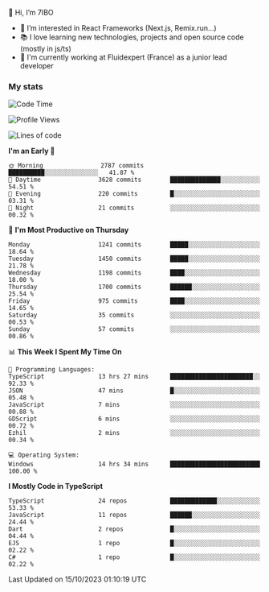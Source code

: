 👋 Hi, I’m 7IBO

- 👀 I’m interested in React Frameworks (Next.js, Remix.run...)
- 📚 I love learning new technologies, projects and open source code (mostly in js/ts)
- 💼 I'm currently working at Fluidexpert (France) as a junior lead developer

### My stats
<!--START_SECTION:waka-->
![Code Time](http://img.shields.io/badge/Code%20Time-246%20hrs%206%20mins-blue)

![Profile Views](http://img.shields.io/badge/Profile%20Views-0-blue)

![Lines of code](https://img.shields.io/badge/From%20Hello%20World%20I%27ve%20Written-7.8%20million%20lines%20of%20code-blue)

**I'm an Early 🐤** 

```text
🌞 Morning                2787 commits        ██████████░░░░░░░░░░░░░░░   41.87 % 
🌆 Daytime                3628 commits        ██████████████░░░░░░░░░░░   54.51 % 
🌃 Evening                220 commits         █░░░░░░░░░░░░░░░░░░░░░░░░   03.31 % 
🌙 Night                  21 commits          ░░░░░░░░░░░░░░░░░░░░░░░░░   00.32 % 
```
📅 **I'm Most Productive on Thursday** 

```text
Monday                   1241 commits        █████░░░░░░░░░░░░░░░░░░░░   18.64 % 
Tuesday                  1450 commits        █████░░░░░░░░░░░░░░░░░░░░   21.78 % 
Wednesday                1198 commits        ████░░░░░░░░░░░░░░░░░░░░░   18.00 % 
Thursday                 1700 commits        ██████░░░░░░░░░░░░░░░░░░░   25.54 % 
Friday                   975 commits         ████░░░░░░░░░░░░░░░░░░░░░   14.65 % 
Saturday                 35 commits          ░░░░░░░░░░░░░░░░░░░░░░░░░   00.53 % 
Sunday                   57 commits          ░░░░░░░░░░░░░░░░░░░░░░░░░   00.86 % 
```


📊 **This Week I Spent My Time On** 

```text
💬 Programming Languages: 
TypeScript               13 hrs 27 mins      ███████████████████████░░   92.33 % 
JSON                     47 mins             █░░░░░░░░░░░░░░░░░░░░░░░░   05.48 % 
JavaScript               7 mins              ░░░░░░░░░░░░░░░░░░░░░░░░░   00.88 % 
GDScript                 6 mins              ░░░░░░░░░░░░░░░░░░░░░░░░░   00.72 % 
Ezhil                    2 mins              ░░░░░░░░░░░░░░░░░░░░░░░░░   00.34 % 

💻 Operating System: 
Windows                  14 hrs 34 mins      █████████████████████████   100.00 % 
```

**I Mostly Code in TypeScript** 

```text
TypeScript               24 repos            █████████████░░░░░░░░░░░░   53.33 % 
JavaScript               11 repos            ██████░░░░░░░░░░░░░░░░░░░   24.44 % 
Dart                     2 repos             █░░░░░░░░░░░░░░░░░░░░░░░░   04.44 % 
EJS                      1 repo              █░░░░░░░░░░░░░░░░░░░░░░░░   02.22 % 
C#                       1 repo              █░░░░░░░░░░░░░░░░░░░░░░░░   02.22 % 
```




 Last Updated on 15/10/2023 01:10:19 UTC
<!--END_SECTION:waka-->
